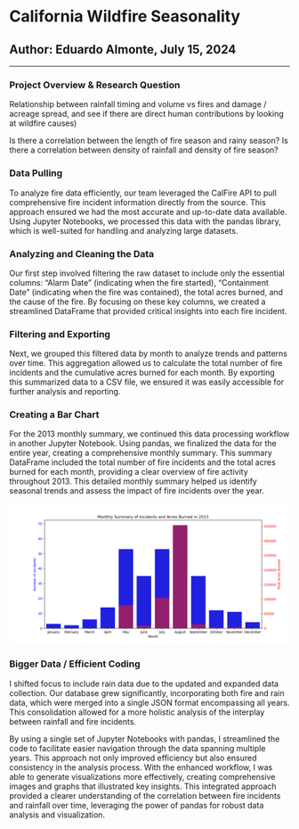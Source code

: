 # California Wildfire Seasonality
## Author: Eduardo Almonte, July 15, 2024
---
### Project Overview & Research Question

Relationship between rainfall timing and volume vs fires and damage / acreage spread, and see if there are direct human contributions by looking at wildfire causes)

Is there a correlation between the length of fire season and rainy season?  Is there a correlation between density of rainfall and density of fire season?

### Data Pulling

To analyze fire data efficiently, our team leveraged the CalFire API to pull comprehensive fire incident information directly from the source. This approach ensured we had the most accurate and up-to-date data available. Using Jupyter Notebooks, we processed this data with the pandas library, which is well-suited for handling and analyzing large datasets.

### Analyzing and Cleaning the Data

Our first step involved filtering the raw dataset to include only the essential columns: “Alarm Date” (indicating when the fire started), “Containment Date” (indicating when the fire was contained), the total acres burned, and the cause of the fire. By focusing on these key columns, we created a streamlined DataFrame that provided critical insights into each fire incident.

### Filtering and Exporting

Next, we grouped this filtered data by month to analyze trends and patterns over time. This aggregation allowed us to calculate the total number of fire incidents and the cumulative acres burned for each month. By exporting this summarized data to a CSV file, we ensured it was easily accessible for further analysis and reporting.

### Creating a Bar Chart

For the 2013 monthly summary, we continued this data processing workflow in another Jupyter Notebook. Using pandas, we finalized the data for the entire year, creating a comprehensive monthly summary. This summary DataFrame included the total number of fire incidents and the total acres burned for each month, providing a clear overview of fire activity throughout 2013. This detailed monthly summary helped us identify seasonal trends and assess the impact of fire incidents over the year.

![monthlysummary2013.png](https://github.com/epsilonite/pandas-project/blob/main/California%20Wildfire%20Seasonality/Eddie/outputs/monthly_summary_2013.png)

### Bigger Data / Efficient Coding

I shifted focus to include rain data due to the updated and expanded data collection. Our database grew significantly, incorporating both fire and rain data, which were merged into a single JSON format encompassing all years. This consolidation allowed for a more holistic analysis of the interplay between rainfall and fire incidents.

By using a single set of Jupyter Notebooks with pandas, I streamlined the code to facilitate easier navigation through the data spanning multiple years. This approach not only improved efficiency but also ensured consistency in the analysis process. With the enhanced workflow, I was able to generate visualizations more effectively, creating comprehensive images and graphs that illustrated key insights. This integrated approach provided a clearer understanding of the correlation between fire incidents and rainfall over time, leveraging the power of pandas for robust data analysis and visualization.

